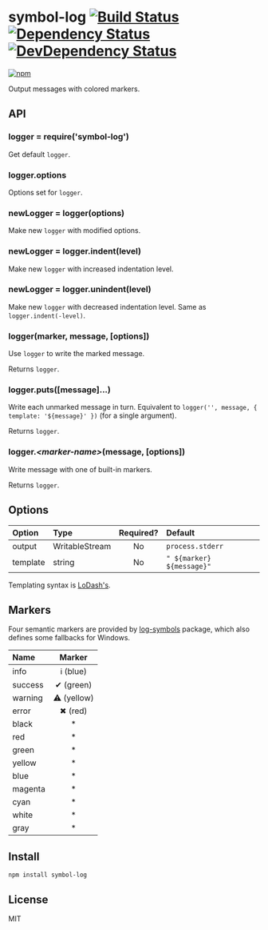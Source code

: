 # symbol-log [![Build Status][travis-badge]][travis] [![Dependency Status][david-badge]][david] [![DevDependency Status][david-dev-badge]][david-dev]

[![npm](https://nodei.co/npm/symbol-log.png)](https://nodei.co/npm/symbol-log/)

[travis-badge]: https://travis-ci.org/eush77/symbol-log.svg
[travis]: https://travis-ci.org/eush77/symbol-log
[david-badge]: https://david-dm.org/eush77/symbol-log.png
[david]: https://david-dm.org/eush77/symbol-log
[david-dev-badge]: https://david-dm.org/eush77/symbol-log/dev-status.png
[david-dev]: https://david-dm.org/eush77/symbol-log#info=devDependencies

Output messages with colored markers.

## API

### logger = require('symbol-log')

Get default `logger`.

### logger.options

Options set for `logger`.

### newLogger = logger(options)

Make new `logger` with modified options.

### newLogger = logger.indent(level)

Make new `logger` with increased indentation level.

### newLogger = logger.unindent(level)

Make new `logger` with decreased indentation level. Same as `logger.indent(-level)`.

### logger(marker, message, [options])

Use `logger` to write the marked message.

Returns `logger`.

### logger.puts([message]...)

Write each unmarked message in turn. Equivalent to `logger('', message, { template: '${message}' })` (for a single argument).

Returns `logger`.

### logger.*&lt;marker-name&gt;*(message, [options])

Write message with one of built-in markers.

Returns `logger`.

## Options

| Option   | Type           | Required? | Default                   |
| :------- | :------------- | :-------: | :------------------------ |
| output   | WritableStream | No        | `process.stderr`          |
| template | string         | No        | `" ${marker} ${message}"` |

Templating syntax is [LoDash's](https://lodash.com/docs#template).

## Markers

Four semantic markers are provided by [log-symbols](http://npmjs.org/package/log-symbols) package, which also defines some fallbacks for Windows.

| Name    | Marker            |
| :------ | :---------------: |
| info    | &#x2139; (blue)   |
| success | &#x2714; (green)  |
| warning | &#x26a0; (yellow) |
| error   | &#x2716; (red)    |
| black   | *                 |
| red     | *                 |
| green   | *                 |
| yellow  | *                 |
| blue    | *                 |
| magenta | *                 |
| cyan    | *                 |
| white   | *                 |
| gray    | *                 |

## Install

```shell
npm install symbol-log
```

## License

MIT